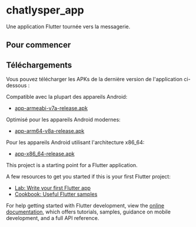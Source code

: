 # chatlysper_app

Une application Flutter tournée vers la messagerie.

## Pour commencer

## Téléchargements

Vous pouvez télécharger les APKs de la dernière version de l'application ci-dessous :

Compatible avec la plupart des appareils Android:
- [app-armeabi-v7a-release.apk](build/app/outputs/apk/release/app-armeabi-v7a-release.apk)

Optimisé pour les appareils Android modernes:
- [app-arm64-v8a-release.apk](APK/app-arm64-v8a-release.apk)

Pour les appareils Android utilisant l'architecture x86_64:
- [app-x86_64-release.apk](APK/app-x86_64-release.apk)


This project is a starting point for a Flutter application.

A few resources to get you started if this is your first Flutter project:

- [Lab: Write your first Flutter app](https://docs.flutter.dev/get-started/codelab)
- [Cookbook: Useful Flutter samples](https://docs.flutter.dev/cookbook)

For help getting started with Flutter development, view the
[online documentation](https://docs.flutter.dev/), which offers tutorials,
samples, guidance on mobile development, and a full API reference.
